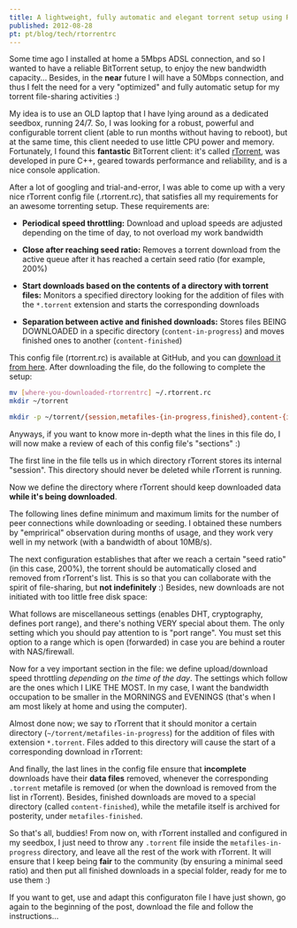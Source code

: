 ```yaml
---
title: A lightweight, fully automatic and elegant torrent setup using RTorrent
published: 2012-08-28
pt: pt/blog/tech/rtorrentrc
---
```


Some time ago I installed at home a 5Mbps ADSL connection, and so I wanted to have a reliable BitTorrent setup, to enjoy the new bandwidth capacity...
Besides, in the **near** future I will have a 50Mbps connection,
and thus I felt the need for a very "optimized" and fully automatic setup for my torrent file-sharing activities :)

My idea is to use an OLD laptop that I have lying around as a dedicated seedbox, running 24/7.
So, I was looking for a robust, powerful and configurable torrent client (able to run months without having to reboot),
but at the same time, this client needed to use little CPU power and memory.
Fortunately, I found this **fantastic** BitTorrent client: it's called [rTorrent][1],
was developed in pure C++, geared towards performance and reliability, and is a nice console application.

After a lot of googling and trial-and-error, I was able to come up with a very nice rTorrent config file (.rtorrent.rc),
that satisfies all my requirements for an awesome torrenting setup. These requirements are:

  * **Periodical speed throttling:** Download and upload speeds are adjusted depending on the time of day, to not overload my work bandwidth

  * **Close after reaching seed ratio:** Removes a torrent download from the active queue after it has reached a certain seed ratio (for example, 200%)

  * **Start downloads based on the contents of a directory with torrent files:** Monitors a specified directory
    looking for the addition of files with the `*.torrent` extension and starts the corresponding downloads

  * **Separation between active and finished downloads:** Stores files BEING DOWNLOADED in a specific directory
    (`content-in-progress`) and moves finished ones to another (`content-finished`)

This config file (rtorrent.rc) is available at GitHub,
and you can [download it from here](https://raw.github.com/joaopizani/rtorrentrc/master/rtorrent.rc).
After downloading the file, do the following to complete the setup:

```bash
mv [where-you-downloaded-rtorrentrc] ~/.rtorrent.rc
mkdir ~/torrent

mkdir -p ~/torrent/{session,metafiles-{in-progress,finished},content-{in-progress,finished}}
```

Anyways, if you want to know more in-depth what the lines in this file do, I will now make a review of each of this config file's "sections" :)

<!--more-->

The first line in the file tells us in which directory rTorrent stores its internal "session".
This directory should never be deleted while rTorrent is running.

<script src="http://gist-it.sudarmuthu.com/github/joaopizani/rtorrentrc/blob/master/rtorrent.rc?slice=0&footer=no"></script>

Now we define the directory where rTorrent should keep downloaded data **while it's being downloaded**.

<script src="http://gist-it.sudarmuthu.com/github/joaopizani/rtorrentrc/blob/master/rtorrent.rc?slice=1&footer=no"></script>

The following lines define minimum and maximum limits for the number of peer connections while downloading or seeding.
I obtained these numbers by "emprirical" observation during months of usage, and they work very well in my network (with a bandwidth of about 10MB/s).

<script src="http://gist-it.sudarmuthu.com/github/joaopizani/rtorrentrc/blob/master/rtorrent.rc?slice=3:9&footer=no"></script>

The next configuration establishes that after we reach a certain "seed ratio" (in this case, 200%),
the torrent should be automatically closed and removed from rTorrent's list.
This is so that you can collaborate with the spirit of file-sharing, but **not indefinitely** :)
Besides, new downloads are not initiated with too little free disk space:

<script src="http://gist-it.sudarmuthu.com/github/joaopizani/rtorrentrc/blob/master/rtorrent.rc?slice=11:19&footer=no"></script>

What follows are miscellaneous settings (enables DHT, cryptography, defines port range), and there's nothing VERY special about them.
The only setting which you should pay attention to is "port range".
You must set this option to a range which is open (forwarded) in case you are behind a router with NAS/firewall.

<script src="http://gist-it.sudarmuthu.com/github/joaopizani/rtorrentrc/blob/master/rtorrent.rc?slice=22:28&footer=no"></script>

Now for a vey important section in the file: we define upload/download speed throttling _depending on the time of the day_.
The settings which follow are the ones which I LIKE THE MOST.
In my case, I want the bandwidth occupation to be smaller in the MORNINGS and EVENINGS (that's when I am most likely at home and using the computer).

<script src="http://gist-it.sudarmuthu.com/github/joaopizani/rtorrentrc/blob/master/rtorrent.rc?slice=31:45&footer=no"></script>

Almost done now; we say to rTorrent that it should monitor a certain directory (`~/torrent/metafiles-in-progress`)
for the addition of files with extension `*.torrent`. Files added to this directory will cause the start of a corresponding download in rTorrent:

<script src="http://gist-it.sudarmuthu.com/github/joaopizani/rtorrentrc/blob/master/rtorrent.rc?slice=48:49&footer=no"></script>

And finally, the last lines in the config file ensure that **incomplete** downloads have their **data files** removed,
whenever the corresponding `.torrent` metafile is removed (or when the download is removed from the list in rTorrent).
Besides, finished downloads are moved to a special directory (called `content-finished`),
while the metafile itself is archived for posterity, under `metafiles-finished`.

<script src="http://gist-it.sudarmuthu.com/github/joaopizani/rtorrentrc/blob/master/rtorrent.rc?slice=51:56&footer=no"></script>

So that's all, buddies!
From now on, with rTorrent installed and configured in my seedbox,
I just need to throw any `.torrent` file inside the `metafiles-in-progress` directory, and leave all the rest of the work with rTorrent.
It will ensure that I keep being **fair** to the community (by ensuring a minimal seed ratio) and then put all finished downloads in a special folder,
ready for me to use them :)

If you want to get, use and adapt this configuraton file I have just shown, go again to the beginning of the post,
download the file and follow the instructions...

[1]: <http://libtorrent.rakshasa.no>
